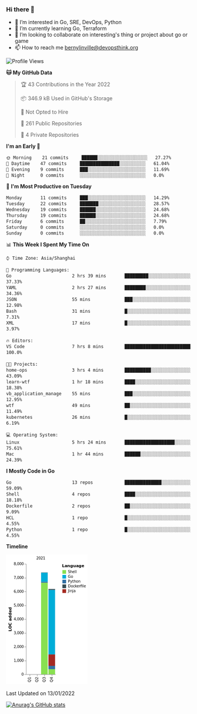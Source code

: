 ### Hi there 👋

- 👀 I’m interested in Go, SRE, DevOps, Python
- 🌱 I’m currently learning Go, Terraform
- 👯 I’m looking to collaborate on interesting's thing or project about go or game
- 📫 How to reach me bernylinville@devopsthink.org

<!--START_SECTION:waka-->
![Profile Views](http://img.shields.io/badge/Profile%20Views-0-blue)

**🐱 My GitHub Data** 

> 🏆 43 Contributions in the Year 2022
 > 
> 📦 346.9 kB Used in GitHub's Storage 
 > 
> 🚫 Not Opted to Hire
 > 
> 📜 261 Public Repositories 
 > 
> 🔑 4 Private Repositories  
 > 
**I'm an Early 🐤** 

```text
🌞 Morning    21 commits     ██████░░░░░░░░░░░░░░░░░░░   27.27% 
🌆 Daytime    47 commits     ███████████████░░░░░░░░░░   61.04% 
🌃 Evening    9 commits      ███░░░░░░░░░░░░░░░░░░░░░░   11.69% 
🌙 Night      0 commits      ░░░░░░░░░░░░░░░░░░░░░░░░░   0.0%

```
📅 **I'm Most Productive on Tuesday** 

```text
Monday       11 commits     ███░░░░░░░░░░░░░░░░░░░░░░   14.29% 
Tuesday      22 commits     ███████░░░░░░░░░░░░░░░░░░   28.57% 
Wednesday    19 commits     ██████░░░░░░░░░░░░░░░░░░░   24.68% 
Thursday     19 commits     ██████░░░░░░░░░░░░░░░░░░░   24.68% 
Friday       6 commits      ██░░░░░░░░░░░░░░░░░░░░░░░   7.79% 
Saturday     0 commits      ░░░░░░░░░░░░░░░░░░░░░░░░░   0.0% 
Sunday       0 commits      ░░░░░░░░░░░░░░░░░░░░░░░░░   0.0%

```


📊 **This Week I Spent My Time On** 

```text
⌚︎ Time Zone: Asia/Shanghai

💬 Programming Languages: 
Go                       2 hrs 39 mins       █████████░░░░░░░░░░░░░░░░   37.33% 
YAML                     2 hrs 27 mins       ████████░░░░░░░░░░░░░░░░░   34.36% 
JSON                     55 mins             ███░░░░░░░░░░░░░░░░░░░░░░   12.98% 
Bash                     31 mins             █░░░░░░░░░░░░░░░░░░░░░░░░   7.31% 
XML                      17 mins             █░░░░░░░░░░░░░░░░░░░░░░░░   3.97%

🔥 Editors: 
VS Code                  7 hrs 8 mins        █████████████████████████   100.0%

🐱‍💻 Projects: 
home-ops                 3 hrs 4 mins        ██████████░░░░░░░░░░░░░░░   43.09% 
learn-wtf                1 hr 18 mins        ████░░░░░░░░░░░░░░░░░░░░░   18.38% 
vb_application_manage    55 mins             ███░░░░░░░░░░░░░░░░░░░░░░   12.95% 
wtf                      49 mins             ██░░░░░░░░░░░░░░░░░░░░░░░   11.49% 
kubernetes               26 mins             █░░░░░░░░░░░░░░░░░░░░░░░░   6.19%

💻 Operating System: 
Linux                    5 hrs 24 mins       ███████████████████░░░░░░   75.61% 
Mac                      1 hr 44 mins        ██████░░░░░░░░░░░░░░░░░░░   24.39%

```

**I Mostly Code in Go** 

```text
Go                       13 repos            ██████████████░░░░░░░░░░░   59.09% 
Shell                    4 repos             ████░░░░░░░░░░░░░░░░░░░░░   18.18% 
Dockerfile               2 repos             ██░░░░░░░░░░░░░░░░░░░░░░░   9.09% 
HCL                      1 repo              █░░░░░░░░░░░░░░░░░░░░░░░░   4.55% 
Python                   1 repo              █░░░░░░░░░░░░░░░░░░░░░░░░   4.55%

```


**Timeline**

![Chart not found](https://raw.githubusercontent.com/bernylinville/bernylinville/main/charts/bar_graph.png) 


 Last Updated on 13/01/2022
<!--END_SECTION:waka-->

[![Anurag's GitHub stats](https://github-readme-stats.vercel.app/api?username=bernylinville)](https://github.com/anuraghazra/github-readme-stats)


<!--
**kylechou-dunk/kylechou-dunk** is a ✨ _special_ ✨ repository because its `README.md` (this file) appears on your GitHub profile.

Here are some ideas to get you started:

- 🔭 I’m currently working on ...
- 🌱 I’m currently learning ...
- 👯 I’m looking to collaborate on ...
- 🤔 I’m looking for help with ...
- 💬 Ask me about ...
- 📫 How to reach me: ...
- 😄 Pronouns: ...
- ⚡ Fun fact: ...
-->
